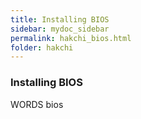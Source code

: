 ```yaml
---
title: Installing BIOS
sidebar: mydoc_sidebar
permalink: hakchi_bios.html
folder: hakchi
---
```


### Installing BIOS

WORDS bios
